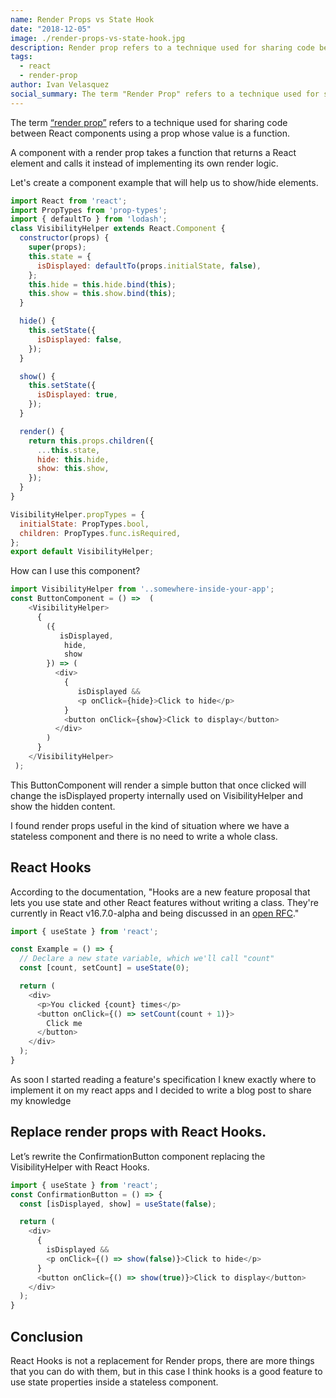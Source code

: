 ```yaml
---
name: Render Props vs State Hook
date: "2018-12-05"
image: ./render-props-vs-state-hook.jpg
description: Render prop refers to a technique used for sharing code between React components using a prop whose value is a function.
tags:
  - react
  - render-prop
author: Ivan Velasquez
social_summary: The term "Render Prop" refers to a technique used for sharing code between React components using a prop whose value is a function.
---
```

The term [“render prop”](https://cdb.reacttraining.com/use-a-render-prop-50de598f11ce) refers to a technique used for sharing code between React components using a prop whose value is a function.

A component with a render prop takes a function that returns a React element and calls it instead of implementing its own render logic.

Let's create a component example that will help us to show/hide elements.

```javascript
import React from 'react';
import PropTypes from 'prop-types';
import { defaultTo } from 'lodash';
class VisibilityHelper extends React.Component {
  constructor(props) {
    super(props);
    this.state = {
      isDisplayed: defaultTo(props.initialState, false),
    };
    this.hide = this.hide.bind(this);
    this.show = this.show.bind(this);
  }

  hide() {
    this.setState({
      isDisplayed: false,
    });
  }

  show() {
    this.setState({
      isDisplayed: true,
    });
  }

  render() {
    return this.props.children({
      ...this.state,
      hide: this.hide,
      show: this.show,
    });
  }
}

VisibilityHelper.propTypes = {
  initialState: PropTypes.bool,
  children: PropTypes.func.isRequired,
};
export default VisibilityHelper;
```

How can I use this component?

```javascript
import VisibilityHelper from '..somewhere-inside-your-app';
const ButtonComponent = () =>  (
    <VisibilityHelper>
      {
        ({
           isDisplayed,
            hide,
            show
        }) => (
          <div>
            {
               isDisplayed &&
               <p onClick={hide}>Click to hide</p>
            }
            <button onClick={show}>Click to display</button>
          </div>
        )
      }
    </VisibilityHelper>
 );
```

This ButtonComponent will render a simple button that once clicked will change the isDisplayed property internally used on VisibilityHelper and show the hidden content.

I found render props useful in the kind of situation where we have a stateless component and there is no need to write a whole class.

## React Hooks
According to the documentation, "Hooks are a new feature proposal that lets you use state and other React features without writing a class. They're currently in React v16.7.0-alpha and being discussed in an [open RFC](https://github.com/reactjs/rfcs/pull/68)."


```javascript
import { useState } from 'react';

const Example = () => {
  // Declare a new state variable, which we'll call "count"
  const [count, setCount] = useState(0);

  return (
    <div>
      <p>You clicked {count} times</p>
      <button onClick={() => setCount(count + 1)}>
        Click me
      </button>
    </div>
  );
}
```

As soon I started reading a feature's specification I knew exactly where to implement it on my react apps and I decided to write a blog post to share my knowledge

## Replace render props with React Hooks.
Let’s rewrite the ConfirmationButton component replacing the VisibilityHelper with React Hooks.

```javascript
import { useState } from 'react';
const ConfirmationButton = () => {
  const [isDisplayed, show] = useState(false);

  return (
    <div>
      {
        isDisplayed &&
        <p onClick={() => show(false)}>Click to hide</p>
      }
      <button onClick={() => show(true)}>Click to display</button>
    </div>
  );
}
```

## Conclusion
React Hooks is not a replacement for Render props, there are more things that you can do with them, but in this case I think hooks is a good feature to use state properties inside a stateless component.

